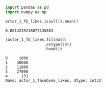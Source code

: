 

```python
import pandas as pd
import numpy as np
```


```python
actor_1_fb_likes.isnull().mean()
```




    0.0014239218877135883




```python
(actor_1_fb_likes.fillna(0)
                 .astype(int)
                 .head())
```




    0     1000
    1    40000
    2    11000
    3    27000
    4      131
    Name: actor_1_facebook_likes, dtype: int32




```python

```


```python

```


```python

```


```python

```


```python

```


```python

```


```python

```


```python

```


```python

```


```python

```


```python

```
